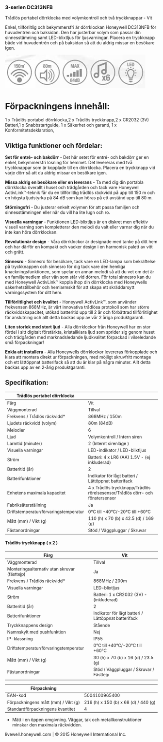 ### **3-serien DC313NFB**

Trådlös portabel dörrklocka med volymkontroll och två tryckknappar - Vit

Enkel, tillförlitlig och bekymmersfri är dörrklockan Honeywell DC313NFB för huvudentrén och baksidan. Den har justerbar volym som passar din sinnesstämning samt LED-blixtljus för ljusvarningar. Placera en tryckknapp både vid huvudentrén och på baksidan så att du aldrig missar en besökare igen.

![](_page_0_Picture_4.jpeg)

# Förpackningens innehåll:

1 x Trådlös portabel dörrklocka,2 x Trådlös tryckknapp,2 x CR2032 (3V) Batteri,1 x Snabbstartguide, 1 x Säkerhet och garanti, 1 x Konformitetsdeklaration,

## Viktiga funktioner och fördelar:

**Set för entré- och bakdörr** - Det här setet för entré- och bakdörr ger en enkel, bekymmersfri lösning för hemmet. Det levereras med två tryckknappar som är kopplade till en dörrklocka. Placera en tryckknapp vid varje dörr så att du aldrig missar en besökare igen.

**Missa aldrig en besökare eller en leverans** - Ta med dig din portabla dörrklocka överallt i huset och trädgården och tack vare Honeywell ActivLink™-teknik får du en tillförlitlig trådlös räckvidd på upp till 150 m och en högsta ljudstyrka på 84 dB som kan höras på ett avstånd upp till 80 m.

**Störningsfri** - Du justerar enkelt volymen för att passa familjen och sinnesstämningen eller när du vill ha lite lugn och ro.

**Visuella varningar** - Funktionen LED-blixtljus är en diskret men effektiv visuell varning som kompletterar den melodi du valt eller varnar dig när du inte kan höra dörrklockan.

**Revolutionär design** - Våra dörrklockor är designade med tanke på ditt hem och har därför en kompakt och vacker design i en harmonisk palett av vitt och grått.

**Sinnesro** - Sinnesro för besökare, tack vare en LED-lampa som bekräftelse på tryckknappen och sinnesro för dig tack vare den hemliga knackningsfunktionen, som spelar en annan melodi så att du vet om det är en familjemedlem eller vän som står vid dörren. För total sinnesro kan du med Honeywell ActivLink™ koppla ihop din dörrklocka med Honeywells säkerhetstillbehör och hemlarmskit för att skapa ett skräddarsytt varningssystem för ditt hem.

**Tillförlitlighet och kvalitet** - Honeywell ActivLink™, som använder frekvensen 868MHz, är vårt innovativa trådlösa protokoll som har större räckviddskapacitet, utökad batteritid upp till 2 år och förbättrad tillförlitlighet för anslutning och allt detta backas upp av vår 2 åriga produktgaranti.

**Liten storlek med stort ljud** - Alla dörrklockor från Honeywell har en stor fördel i sitt digitalt förstärkta, kristallklara ljud som sprider sig genom huset och trädgården med marknadsledande ljudkvalitet förpackad i vilseledande små förpackningar!

**Enkla att installera** - Alla Honeywells dörrklockor levereras förkopplade och klara att montera direkt ur förpackningen, med möjligt skruvfritt montage och ett lättöppnat batterifack så att du är klar på några minuter. Allt detta backas upp av en 2-årig produktgaranti.

## Specifikation:

| Trådlös portabel dörrklocka           |                                                                                 |
|---------------------------------------|---------------------------------------------------------------------------------|
| Färg                                  | Vit                                                                             |
| Väggmonterad                          | Tillval                                                                         |
| Frekvens / Trådlös räckvidd*          | 868MHz / 150m                                                                   |
| Ljudets räckvidd (volym)              | 80m (84dB)                                                                      |
| Melodier                              | 6                                                                               |
| Ljud                                  | Volymkontroll / Intern siren                                                    |
| Larmtid (minuter)                     | 2 (Internt sirenläge )                                                          |
| Visuella varningar                    | LED-indikator / LED-blixtljus                                                   |
| Ström                                 | Batteri: 4 x LR6 (AA) 1.5V - (ej inkluderad)                                    |
| Batteritid (år)                       | 2                                                                               |
| Batterifunktioner                     | Indikator för lågt batteri / Lättöppnat batterifack                             |
| Enhetens maximala kapacitet           | 4 x Trådlös tryckknapp/Trådlös rörelsesensor/Trådlös dörr- och<br>fönstersensor |
| Fabriksåterställning                  | Ja                                                                              |
| Driftstemperatur/förvaringstemperatur | 0°C till +40°C/-20°C till +60°C                                                 |
| Mått (mm) / Vikt (g)                  | 110 (h) x 70 (b) x 42.5 (d) / 169 (g)                                           |
| Fästanordningar                       | Stöd / Väggpluggar / Skruvar                                                    |

#### **Trådlös tryckknapp ( x 2 )**

| Färg                                         | Vit                                                 |
|----------------------------------------------|-----------------------------------------------------|
| Väggmonterad                                 | Tillval                                             |
| Monteringsalternativ utan skruvar (fästtejp) | Ja                                                  |
| Frekvens / Trådlös räckvidd*                 | 868MHz / 200m                                       |
| Visuella varningar                           | LED-blixtljus                                       |
| Ström                                        | Batteri: 1 x CR2032 (3V) - (inkluderad)             |
| Batteritid (år)                              | 2                                                   |
| Batterifunktioner                            | Indikator för lågt batteri / Lättöppnat batterifack |
| Tryckknappens design                         | Stående                                             |
| Namnskylt med pushfunktion                   | Nej                                                 |
| IP-klassning                                 | IP55                                                |
| Driftstemperatur/förvaringstemperatur        | 0°C till +40°C/-20°C till +60°C                     |
| Mått (mm) / Vikt (g)                         | 30 (h) x 70 (b) x 16 (d) / 23.5 (g)                 |
| Fästanordningar                              | Stöd / Väggpluggar / Skruvar / Fästtejp             |
|                                              |                                                     |

| Förpackning                         |                                      |
|-------------------------------------|--------------------------------------|
| EAN-kod                             | 5004100965400                        |
| Förpackningens mått (mm) / Vikt (g) | 216 (h) x 150 (b) x 68 (d) / 440 (g) |
| Standardförpackningens kvantitet    | 4                                    |

* Mätt i en öppen omgivning. Väggar, tak och metallkonstruktioner minskar den maximala räckvidden.

livewell.honeywell.com | © 2015 Honeywell International Inc.
